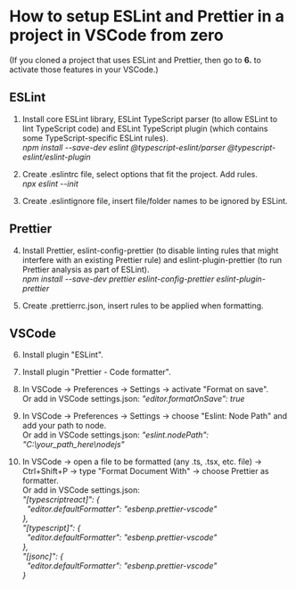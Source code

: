 # How to setup ESLint and Prettier in a project in VSCode from zero
(If you cloned a project that uses ESLint and Prettier, then go to **6.** to activate those features in your VSCode.)

## ESLint

1. Install core ESLint library, ESLint TypeScript parser (to allow ESLint to lint TypeScript code) and ESLint TypeScript plugin (which contains some TypeScript-specific ESLint rules).<br>
*npm install --save-dev eslint @typescript-eslint/parser @typescript-eslint/eslint-plugin*

2. Create .eslintrc file, select options that fit the project. Add rules.<br>
*npx eslint --init*

3. Create .eslintignore file, insert file/folder names to be ignored by ESLint.

## Prettier

4. Install Prettier, eslint-config-prettier (to disable linting rules that might interfere with an existing Prettier rule) and eslint-plugin-prettier (to run Prettier analysis as part of ESLint).<br>
*npm install --save-dev prettier eslint-config-prettier eslint-plugin-prettier*

5. Create .prettierrc.json, insert rules to be applied when formatting.

## VSCode

6. Install plugin "ESLint".

7. Install plugin "Prettier - Code formatter".

8. In VSCode -> Preferences -> Settings -> activate "Format on save".<br>
Or add in VSCode settings.json: *"editor.formatOnSave": true*

9. In VSCode -> Preferences -> Settings -> choose "Eslint: Node Path" and add your path to node.<br>
Or add in VSCode settings.json: *"eslint.nodePath": "C:\\your_path_here\\nodejs"*

10. In VSCode -> open a file to be formatted (any .ts, .tsx, etc. file) -> Ctrl+Shift+P -> type "Format Document With" -> choose Prettier as formatter.<br>
Or add in VSCode settings.json:<br>
*"[typescriptreact]": {<br>
&nbsp;&nbsp;"editor.defaultFormatter": "esbenp.prettier-vscode"<br>
},<br>
"[typescript]": {<br>
&nbsp;&nbsp;"editor.defaultFormatter": "esbenp.prettier-vscode"<br>
},<br>
"[jsonc]": {<br>
&nbsp;&nbsp;"editor.defaultFormatter": "esbenp.prettier-vscode"<br>
}*


